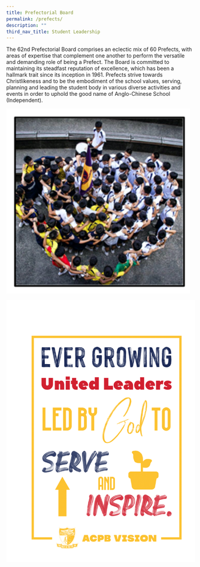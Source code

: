 ```yaml
---
title: Prefectorial Board
permalink: /prefects/
description: ""
third_nav_title: Student Leadership
---
```

The 62nd Prefectorial Board comprises an eclectic mix of 60 Prefects, with areas of expertise that complement one another to perform the versatile and demanding role of being a Prefect. The Board is committed to maintaining its steadfast reputation of excellence, which has been a hallmark trait since its inception in 1961. Prefects strive towards Christlikeness and to be the embodiment of the school values, serving, planning and leading the student body in various diverse activities and events in order to uphold the good name of Anglo-Chinese School (Independent).

![](/images/PB.png)

![](/images/ACPC20-1-768x1065.png)